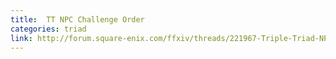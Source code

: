 ```yaml
---
title:  TT NPC Challenge Order
categories: triad
link: http://forum.square-enix.com/ffxiv/threads/221967-Triple-Triad-NPC-Challenge-Order-Guide
---
```

